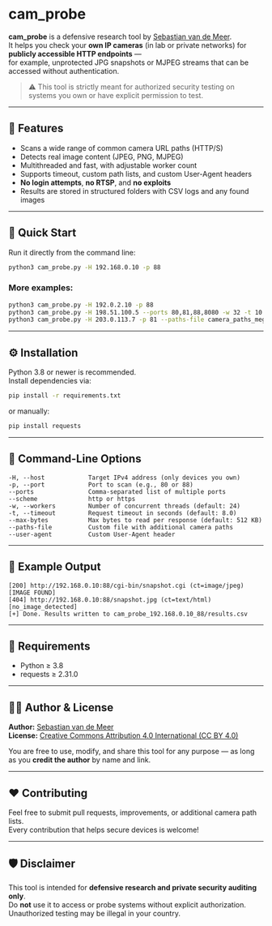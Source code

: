 # cam_probe

**cam_probe** is a defensive research tool by [Sebastian van de Meer](https://www.kernel-error.de).  
It helps you check your **own IP cameras** (in lab or private networks) for **publicly accessible HTTP endpoints** —  
for example, unprotected JPG snapshots or MJPEG streams that can be accessed without authentication.

> ⚠️ This tool is strictly meant for authorized security testing on systems you own or have explicit permission to test.

---

## 🌟 Features

- Scans a wide range of common camera URL paths (HTTP/S)
- Detects real image content (JPEG, PNG, MJPEG)
- Multithreaded and fast, with adjustable worker count
- Supports timeout, custom path lists, and custom User-Agent headers
- **No login attempts**, **no RTSP**, and **no exploits**
- Results are stored in structured folders with CSV logs and any found images

---

## 🚀 Quick Start

Run it directly from the command line:

```bash
python3 cam_probe.py -H 192.168.0.10 -p 88
```

### More examples:

```bash
python3 cam_probe.py -H 192.0.2.10 -p 88
python3 cam_probe.py -H 198.51.100.5 --ports 80,81,88,8080 -w 32 -t 10
python3 cam_probe.py -H 203.0.113.7 -p 81 --paths-file camera_paths_mega.txt
```

---

## ⚙️ Installation

Python 3.8 or newer is recommended.  
Install dependencies via:

```bash
pip install -r requirements.txt
```

or manually:

```bash
pip install requests
```

---

## 🧩 Command-Line Options

```text
-H, --host            Target IPv4 address (only devices you own)
-p, --port            Port to scan (e.g., 80 or 88)
--ports               Comma-separated list of multiple ports
--scheme              http or https
-w, --workers         Number of concurrent threads (default: 24)
-t, --timeout         Request timeout in seconds (default: 8.0)
--max-bytes           Max bytes to read per response (default: 512 KB)
--paths-file          Custom file with additional camera paths
--user-agent          Custom User-Agent header
```

---

## 🧠 Example Output

```text
[200] http://192.168.0.10:88/cgi-bin/snapshot.cgi (ct=image/jpeg) [IMAGE FOUND]
[404] http://192.168.0.10:88/snapshot.jpg (ct=text/html) [no_image_detected]
[+] Done. Results written to cam_probe_192.168.0.10_88/results.csv
```

---

## 🧩 Requirements

- Python ≥ 3.8  
- requests ≥ 2.31.0

---

## 🧑‍💻 Author & License

**Author:** [Sebastian van de Meer](https://www.kernel-error.de)  
**License:** [Creative Commons Attribution 4.0 International (CC BY 4.0)](https://creativecommons.org/licenses/by/4.0/)

You are free to use, modify, and share this tool for any purpose — as long as you **credit the author** by name and link.

---

## ❤️ Contributing

Feel free to submit pull requests, improvements, or additional camera path lists.  
Every contribution that helps secure devices is welcome!

---

## 🛡️ Disclaimer

This tool is intended for **defensive research and private security auditing only**.  
Do **not** use it to access or probe systems without explicit authorization.  
Unauthorized testing may be illegal in your country.
